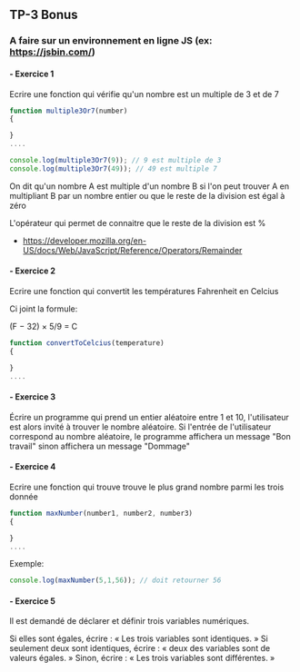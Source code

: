 ## TP-3 Bonus

### A faire sur un environnement en ligne JS (ex: https://jsbin.com/)

 #### -    Exercice 1

Ecrire une fonction qui vérifie qu'un nombre est un multiple de 3 et de 7

```javascript
function multiple3Or7(number) 
{

}
....
``` 

```javascript
console.log(multiple3Or7(9)); // 9 est multiple de 3
console.log(multiple3Or7(49)); // 49 est multiple 7
```

On dit qu'un nombre A est multiple d'un nombre B si l'on peut trouver A en multipliant B par un nombre entier 
ou que le reste de la division est égal à zéro

L'opérateur qui permet de connaitre que le reste de la division est %
- https://developer.mozilla.org/en-US/docs/Web/JavaScript/Reference/Operators/Remainder

#### -    Exercice 2

Ecrire une fonction qui convertit les températures Fahrenheit en Celcius

Ci joint la formule:

(F − 32) × 5/9 = C

```javascript
function convertToCelcius(temperature) 
{

}
....
``` 


#### - Exercice 3

Écrire un programme qui prend un entier aléatoire entre 1 et 10, l'utilisateur est alors invité à trouver le nombre aléatoire. 
Si l'entrée de l'utilisateur correspond au nombre aléatoire, le programme affichera un message "Bon travail" sinon affichera un message "Dommage"

#### - Exercice 4

Ecrire une fonction qui trouve trouve le plus grand nombre parmi les trois donnée

```javascript
function maxNumber(number1, number2, number3) 
{

}
....
``` 

Exemple:

```javascript
console.log(maxNumber(5,1,56)); // doit retourner 56 
```

#### - Exercice 5

Il est demandé de déclarer et définir trois variables numériques.

Si elles sont égales, écrire : « Les trois variables sont identiques. »
Si seulement deux sont identiques, écrire : « deux des variables sont de valeurs égales. »
Sinon, écrire : « Les trois variables sont différentes. »
